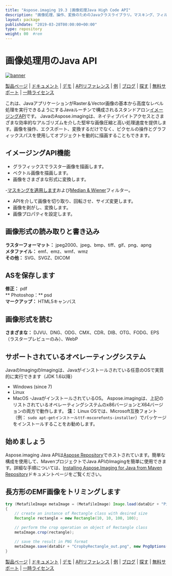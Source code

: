 ```yaml
---
title: "Aspose.imaging 19.3 |画像処理Java High Code API" 
description: "画像処理、操作、変換のためのJavaクラスライブラリ。マスキング、フィルター、デスケウ、マトリックス変換、形状、ディザリング、およびベクトルをサポートします。" 
layout: package
publishdate: "2019-03-28T00:00:00+00:00"
type: repository
weight: 00	#rem
---
```


# 画像処理用のJava API
[![banner](../aspose_imaging-for-java-banner.png)](./)

[製品ページ](https://products.aspose.com/imaging/java) | [ドキュメント](https://docs.aspose.com/imaging/java/) | [デモ](https://products.aspose.app/imaging/family) | [APIリファレンス](https://apireference.aspose.com/imaging/java) | [例](https://github.com/aspose-imaging/Aspose.Imaging-for-Java) | [ブログ](https://blog.aspose.com/category/imaging/) | [探す](https://search.aspose.com/) | [無料サポート](https://forum.aspose.com/c/imaging) | [一時ライセンス](https://purchase.aspose.com/temporary-license)

これは、JavaアプリケーションがRaster＆Vector画像の基本から高度なレベル処理を実行できるようにするJavaルーチンで構成されるスタンドアロン[イメージングAPI](https://products.aspose.com/imaging/java)です。
JavaのAspose.imagingは、ネイティブバイトアクセスとさまざまな効率的なアルゴリズムを介した堅牢な画像圧縮と高い処理速度を提供します。画像を操作、エクスポート、変換するだけでなく、ピクセルの操作とグラフィックスパスを使用してオブジェクトを動的に描画することもできます。

## イメージングAPI機能
 - グラフィックスでラスター画像を描画します。
 - ベクトル画像を描画します。
 - 画像をさまざまな形式に変換します。

-[マスキングを適用します](https://docs.aspose.com/imaging/java/applying-masking-to-images/)および[Median & Wiener](https://docs.aspose.com/imaging/java/applying-median-and-wiener-filters/)フィルター。
 -  APIを介して画像を切り取り、回転させ、サイズ変更します。
 - 画像を剥がし、変換します。
 - 画像プロパティを設定します。

## 画像形式の読み取りと書き込み
**ラスターフォーマット：** jpeg2000、jpeg、bmp、tiff、gif、png、apng \
**メタファイル：** emf、emz、wmf、wmz \
**その他：** SVG、SVGZ、DICOM

## ASを保存します
**修正：** pdf \
** Photoshop：** psd \
**マークアップ：** HTML5キャンバス

## 画像形式を読む
**さまざまな：** DJVU、DNG、ODG、CMX、CDR、DIB、OTG、FODG、EPS（ラスタープレビューのみ）、WebP

## サポートされているオペレーティングシステム
JavaのImagingのImagingは、Javaがインストールされている任意のOSで実質的に実行できます（JDK 1.6以降）
- Windows (since 7)
- Linux
- MacOS
-JavaがインストールされているOS。
Aspose.imagingは、上記のリストされているオペレーティングシステムのx86バージョンとX64バージョンの両方で動作します。
**注：** Linux OSでは、Microsoft互換フォント（例： `sudo apt-getインストールttf-mscorefonts-installer`）でパッケージをインストールすることをお勧めします。

## 始めましょう

Aspose.imaging Java APIは[Aspose Repository](https://repository.aspose.com/imaging/)でホストされています。簡単な構成を使用して、MavenプロジェクトでJava APIのImagingを簡単に使用できます。詳細な手順については、[Installing Aspose.Imaging for Java from Maven Repository](https://docs.aspose.com/imaging/java/installation/)ドキュメントページをご覧ください。

## 長方形のEMF画像をトリミングします

```java
try (MetafileImage metaImage = (MetafileImage) Image.load(dataDir + "Picture1.emf"))
{
	// create an instance of Rectangle class with desired size
	Rectangle rectangle = new Rectangle(10, 10, 100, 100);

	// perform the crop operation on object of Rectangle class
	metaImage.crop(rectangle);

	// save the result in PNG format
	metaImage.save(dataDir + "CropbyRectangle_out.png", new PngOptions());
}
```

[製品ページ](https://products.aspose.com/imaging/java) | [ドキュメント](https://docs.aspose.com/imaging/java/) | [デモ](https://products.aspose.app/imaging/family) | [APIリファレンス](https://apireference.aspose.com/imaging/java) | [例](https://github.com/aspose-imaging/Aspose.Imaging-for-Java) | [ブログ](https://blog.aspose.com/category/imaging/) | [探す](https://search.aspose.com/) | [無料サポート](https://forum.aspose.com/c/imaging) | [一時ライセンス](https://purchase.aspose.com/temporary-license)
